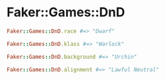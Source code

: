 # Faker::Games::DnD

```ruby
Faker::Games::DnD.race #=> "Dwarf"

Faker::Games::DnD.klass #=> "Warlock"

Faker::Games::DnD.background #=> "Urchin"

Faker::Games::DnD.alignment #=> "Lawful Neutral"
```
